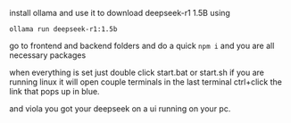 install ollama and use it to download deepseek-r1 1.5B using 

`ollama run deepseek-r1:1.5b`

go to frontend and backend folders and do a quick  `npm i` and you are all necessary packages

when everything is set just double click start.bat or start.sh if you are running linux it will open couple terminals 
in the last terminal ctrl+click the link that pops up in blue.

and viola you got your deepseek on a ui running on your pc.
